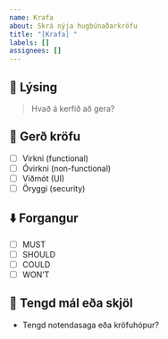 ```yaml
---
name: Krafa
about: Skrá nýja hugbúnaðarkröfu
title: "[Krafa] "
labels: []
assignees: []
---
```


## 📝 Lýsing
> Hvað á kerfið að gera?

## 🎯 Gerð kröfu
- [ ] Virkni (functional)
- [ ] Óvirkni (non-functional)
- [ ] Viðmót (UI)
- [ ] Öryggi (security)

## ⬇️ Forgangur
- [ ] MUST
- [ ] SHOULD
- [ ] COULD
- [ ] WON’T

## 🔗 Tengd mál eða skjöl
- Tengd notendasaga eða kröfuhópur?
